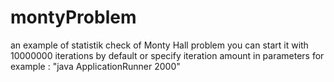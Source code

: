 # montyProblem 
an example of statistik check of Monty Hall problem
you can start it  with 10000000 iterations by default or specify iteration amount in parameters
for example : "java ApplicationRunner 2000"
